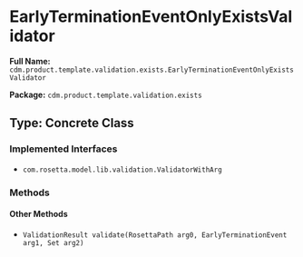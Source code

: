 # EarlyTerminationEventOnlyExistsValidator

**Full Name:** `cdm.product.template.validation.exists.EarlyTerminationEventOnlyExistsValidator`

**Package:** `cdm.product.template.validation.exists`

## Type: Concrete Class

### Implemented Interfaces

- `com.rosetta.model.lib.validation.ValidatorWithArg`

### Methods

#### Other Methods

- `ValidationResult validate(RosettaPath arg0, EarlyTerminationEvent arg1, Set arg2)`

